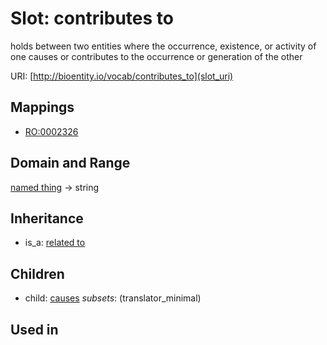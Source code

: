 # Slot: contributes to


holds between two entities where the occurrence, existence, or activity of one causes or contributes to the occurrence or generation of the other

URI: [http://bioentity.io/vocab/contributes_to](slot_uri)
## Mappings

 * [RO:0002326](http://purl.obolibrary.org/obo/RO_0002326)
## Domain and Range

[named thing](NamedThing.md) -> string
## Inheritance

 *  is_a: [related to](related_to.md)
## Children

 *  child: [causes](causes.md) *subsets*: (translator_minimal)
## Used in

